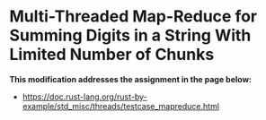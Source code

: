 # Multi-Threaded Map-Reduce for Summing Digits in a String With Limited Number of Chunks
**This modification addresses the assignment in the page below:**

*  https://doc.rust-lang.org/rust-by-example/std_misc/threads/testcase_mapreduce.html


